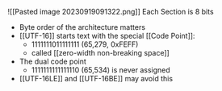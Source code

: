 ![[Pasted image 20230919091322.png]]
Each Section is 8 bits

- Byte order of the architecture matters
- [[UTF-16]] starts text with the special [[Code Point]]:
	- 1111111011111111 (65,279, 0xFEFF)
	- called [[zero-width non-breaking space]]
- The dual code point
	- 1111111111111110 (65,534) is never assigned
- [[UTF-16LE]] and [[UTF-16BE]] may avoid this


